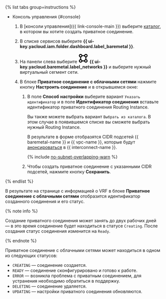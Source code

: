 {% list tabs group=instructions %}

- Консоль управления {#console}

  1. В [консоли управления]({{ link-console-main }}) выберите [каталог](../../resource-manager/concepts/resources-hierarchy.md#folder), в котором вы хотите создать приватное соединение.
  1. В списке сервисов выберите **{{ ui-key.yacloud.iam.folder.dashboard.label_baremetal }}**.
  1. На панели слева выберите ![icon](../../_assets/console-icons/vector-square.svg) **{{ ui-key.yacloud.baremetal.label_networks }}** и выберите нужный виртуальный сегмент сети.
  1. В блоке **Приватное соединение с облачными сетями** нажмите кнопку **Настроить соединение** и в открывшемся окне:

      1. В поле **Способ настройки** выберите вариант `Указать идентификатор` и в поле **Идентификатор соединения** вставьте идентификатор приватного соединения Routing Instance.

          Вы также можете выбрать вариант `Выбрать из каталога`. В этом случае в появившемся списке вы сможете выбрать нужный Routing Instance.

          В результате в форме отобразятся CIDR подсетей {{ baremetal-name }} и {{ vpc-name }}, которые будут [анонсироваться](../../interconnect/concepts/priv-con.md#prc-announce) в {{ interconnect-name }}.

          {% include [no-subnet-overlapping-warn](../../_tutorials/_tutorials_includes/bm-vrf-and-vpc-interconnect/no-subnet-overlapping-warn.md) %}
      1. Чтобы создать приватное соединение с указанными CIDR подсетей, нажмите кнопку **Сохранить**.

{% endlist %}

В результате на странице с информацией о VRF в блоке **Приватное соединение с облачными сетями** отобразится идентификатор созданного соединения и его статус.

{% note info %}

Создание приватного соединения может занять до двух рабочих дней — в это время соединение будет находиться в статусе `Creating`. После создания статус соединения изменится на `Ready`.

{% endnote %}

Приватное соединение c облачными сетями может находиться в одном из следующих статусов:

* `CREATING` — соединение создается.
* `READY` — соединение сконфигурировано и готово к работе.
* `ERROR` — возникла проблема с приватным соединением, для устранения необходимо обратиться в поддержку.
* `DELETING` — соединение удаляется.
* `UPDATING` — настройки приватного соединения обновляются.